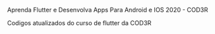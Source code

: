 Aprenda Flutter e Desenvolva Apps Para Android e IOS 2020 - COD3R

Codigos atualizados do curso de flutter da COD3R
